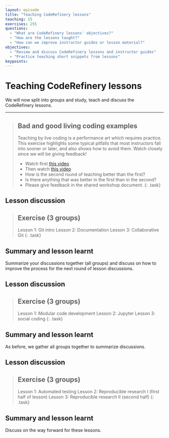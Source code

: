 ```yaml
---
layout: episode
title: "Teaching CodeRefinery lessons"
teaching: 15
exercises: 255
questions:
  - "What are CodeRefinery lessons' objectives?"
  - "How are the lessons taught?"
  - "How can we improve instructor guides or lesson material?"
objectives:
  - "Review and discuss CodeRefinery lessons and instructor guides"
  - "Practice teaching short snippets from lessons"
keypoints:
---
```


# Teaching CodeRefinery lessons

We will now split into groups and study, teach and discuss the 
CodeRefinery lessons.

---

> ## Bad and good living coding examples
>  
> Teaching by live coding is a performance art which requires practice.
> This exercise highlights some typical pitfalls that most instructors 
> fall into sooner or later, and also shows how to avoid them. 
> Watch closely since we will be giving feedback!
> - Watch first [this video](https://youtu.be/bXxBeNkKmJE)
> - Then watch [this video](https://youtu.be/SkPmwe_WjeY)
> - How is the second round of teaching better than the first? 
> - Is there anything that was better in the first than in the second?
> - Please give feedback in the shared workshop document.
{: .task}


## Lesson discussion

> ## Exercise (3 groups)
>
> Lesson 1: Git intro
> Lesson 2: Documentation
> Lesson 3: Collaborative Git
{: .task}


## Summary and lesson learnt

Summarize your discussions together (all groups) and discuss on how to improve the process for the next round of lesson discussions.

## Lesson discussion


> ## Exercise (3 groups)
>
> Lesson 1: Modular code development
> Lesson 2: Jupyter
> Lesson 3: social coding
{: .task}

## Summary and lesson learnt

As before, we gather all groups together to summarize discussions.

## Lesson discussion

> ## Exercise (3 groups)
>
> Lesson 1: Automated testing
> Lesson 2: Reproducible research I (first half of lesson)
> Lesson 3: Reproducible research II (second half)
{: .task}


## Summary and lesson learnt

Discuss on the way forward for these lessons.



